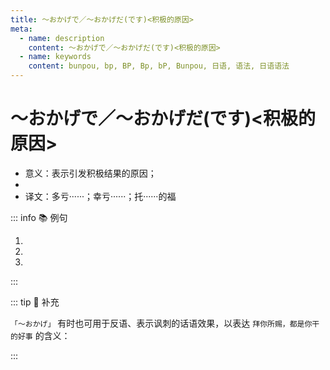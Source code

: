 ```yaml
---
title: ～おかげで／～おかげだ(です)<积极的原因>
meta:
  - name: description
    content: ～おかげで／～おかげだ(です)<积极的原因>
  - name: keywords
    content: bunpou, bp, BP, Bp, bP, Bunpou, 日语, 语法, 日语语法
---
```

    
# ～おかげで／～おかげだ(です)<积极的原因>
    
- 意义：表示引发积极结果的原因；
- <grammer-content sentence="接续：**名词 ＋ の / 动词、形容词连体形** ＋ **おかげで／だ**；" />
- 译文：多亏······；幸亏······；托······的福

::: info :books: 例句

1. <grammer-content sentence='[本当/にほんと]に**[渡辺/わたなべ]さんのおかげです**。' trans='真是多亏了渡边先生。' />
2. <grammer-content sentence='**[高橋/たかはし]さんのおかげで**、[日本語/にほんご]が[上手/じょうず]になりました。' trans='多亏了高桥，我的日语变得更好了。' />
3. <grammer-content sentence='みんなが**[頑張って/がんばって]くれたおかげで**、[試合/しあい]で[優勝/ゆうしょう]しました。' trans='多亏了大家的努力，比赛取得了胜利。' />

:::

::: tip :bookmark: 补充

`「～おかげ」` 有时也可用于反语、表示讽刺的话语效果，以表达 `拜你所赐，都是你干的好事` 的含义：

<div class='bunpou-block'>
    
<grammer-content sentence='**[君/きみ]のおかげで**、[先生/せんせい]に[𠮟/しか]られた。' trans='拜你所赐，我被老师批评了。' />
    
</div>

:::

